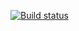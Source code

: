 [![Build status](https://ci.appveyor.com/api/projects/status/uys9mi74m37ihi9n?svg=true)](https://ci.appveyor.com/project/nionka/ajs-set-map-2)